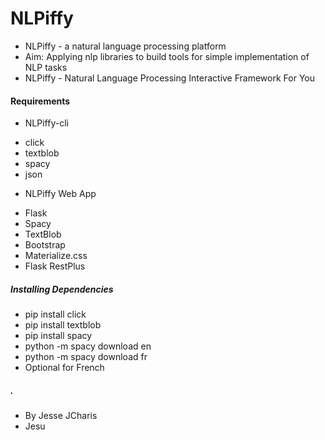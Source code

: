 # NLPiffy
- NLPiffy - a natural language processing platform
 - Aim: Applying nlp libraries to build tools for simple implementation of NLP tasks
 - NLPiffy - Natural Language Processing Interactive Framework For You


#### Requirements
- NLPiffy-cli
 + click
 + textblob
 + spacy
 + json


- NLPiffy Web App
 + Flask
 + Spacy
 + TextBlob
 + Bootstrap
 + Materialize.css
 + Flask RestPlus


##### Installing Dependencies
- pip install click
- pip install textblob
- pip install spacy
- python -m spacy download en
- python -m spacy download fr 
 -  Optional for French



##### .
- By Jesse JCharis
- Jesu